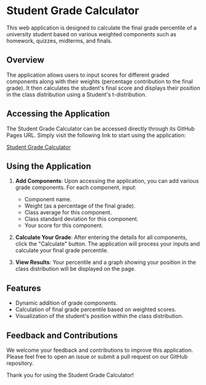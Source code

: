 # Student Grade Calculator

This web application is designed to calculate the final grade percentile of a university student based on various weighted components such as homework, quizzes, midterms, and finals.

## Overview

The application allows users to input scores for different graded components along with their weights (percentage contribution to the final grade). It then calculates the student's final score and displays their position in the class distribution using a Student's t-distribution.

## Accessing the Application

The Student Grade Calculator can be accessed directly through its GitHub Pages URL. Simply visit the following link to start using the application:

[Student Grade Calculator](https://rusenbb.pythonanywhere.com/)

## Using the Application

1. **Add Components**: Upon accessing the application, you can add various grade components. For each component, input:
   - Component name.
   - Weight (as a percentage of the final grade).
   - Class average for this component.
   - Class standard deviation for this component.
   - Your score for this component.

2. **Calculate Your Grade**: After entering the details for all components, click the "Calculate" button. The application will process your inputs and calculate your final grade percentile.

3. **View Results**: Your percentile and a graph showing your position in the class distribution will be displayed on the page.

## Features

- Dynamic addition of grade components.
- Calculation of final grade percentile based on weighted scores.
- Visualization of the student's position within the class distribution.

## Feedback and Contributions

We welcome your feedback and contributions to improve this application. Please feel free to open an issue or submit a pull request on our GitHub repository.

Thank you for using the Student Grade Calculator!
